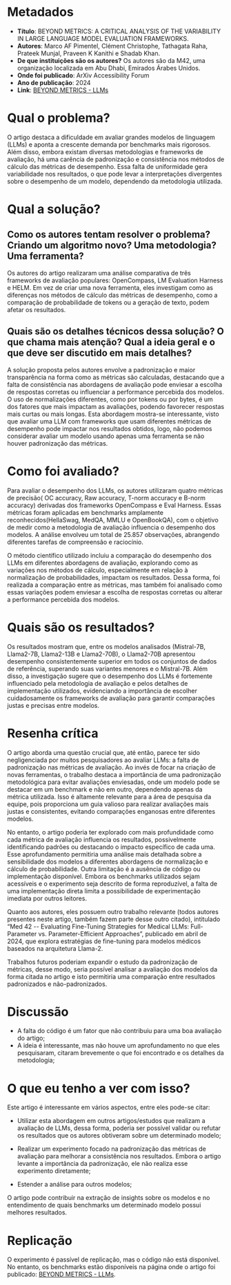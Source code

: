 # Metadados

* **Título**: BEYOND METRICS: A CRITICAL ANALYSIS OF THE VARIABILITY IN LARGE LANGUAGE MODEL EVALUATION FRAMEWORKS.
* **Autores**: Marco AF Pimentel, Clément Christophe, Tathagata Raha, Prateek Munjal, Praveen K Kanithi e Shadab Khan.
* **De que instituições são os autores?**  Os autores são da M42, uma organização localizada em Abu Dhabi, Emirados Árabes Unidos.
* **Onde foi publicado**: ArXiv Accessibility Forum
* **Ano de publicação**: 2024
* **Link**: [BEYOND METRICS - LLMs](https://arxiv.org/abs/2407.21072)

# Qual o problema?
O artigo destaca a dificuldade em avaliar grandes modelos de linguagem (LLMs) e aponta a crescente demanda por benchmarks mais rigorosos. Além disso, embora existam diversas metodologias e frameworks de avaliação, há uma carência de padronização e consistência nos métodos de cálculo das métricas de desempenho. Essa falta de uniformidade gera variabilidade nos resultados, o que pode levar a interpretações divergentes sobre o desempenho de um modelo, dependendo da metodologia utilizada.

# Qual a solução?

## Como os autores tentam resolver o problema? Criando um algoritmo novo? Uma metodologia? Uma ferramenta?
Os autores do artigo realizaram uma análise comparativa de três frameworks de avaliação populares: OpenCompass, LM Evaluation Harness e HELM. Em vez de criar uma nova ferramenta, eles investigam como as diferenças nos métodos de cálculo das métricas de desempenho, como a comparação de probabilidade de tokens ou a geração de texto, podem afetar os resultados.

## Quais são os detalhes técnicos dessa solução? O que chama mais atenção? Qual a ideia geral e o que deve ser discutido em mais detalhes?
A solução proposta pelos autores envolve a padronização e maior transparência na forma como as métricas são calculadas, destacando que a falta de consistência nas abordagens de avaliação pode enviesar a escolha de respostas corretas ou influenciar a performance percebida dos modelos. O uso de normalizações diferentes, como por tokens ou por bytes, é um dos fatores que mais impactam as avaliações, podendo favorecer respostas mais curtas ou mais longas. Esta abordagem mostra-se interessante, visto que avaliar uma LLM com frameworks que usam diferentes métricas de desempenho pode impactar nos resultados obtidos, logo, não podemos considerar avaliar um modelo usando apenas uma ferramenta se não houver padronização das métricas.

# Como foi avaliado?
Para avaliar o desempenho dos LLMs, os autores utilizaram quatro métricas de precisão( OC accuracy, Raw accuracy, T-norm accuracy e B-norm accuracy) derivadas dos frameworks OpenCompass e Eval Harness. Essas métricas foram aplicadas em benchmarks amplamente reconhecidos(HellaSwag, MedQA, MMLU e OpenBookQA), com o objetivo de medir como a metodologia de avaliação influencia o desempenho dos modelos. A análise envolveu um total de 25.857 observações, abrangendo diferentes tarefas de compreensão e raciocínio.

O método científico utilizado incluiu a comparação do desempenho dos LLMs em diferentes abordagens de avaliação, explorando como as variações nos métodos de cálculo, especialmente em relação à normalização de probabilidades, impactam os resultados. Dessa forma, foi realizada a comparação entre as métricas, mas também foi analisado como essas variações podem enviesar a escolha de respostas corretas ou alterar a performance percebida dos modelos.

# Quais são os resultados?
Os resultados mostram que, entre os modelos analisados (Mistral-7B, Llama2-7B, Llama2-13B e Llama2-70B), o Llama2-70B apresentou desempenho consistentemente superior em todos os conjuntos de dados de referência, superando suas variantes menores e o Mistral-7B. Além disso, a investigação sugere que o desempenho dos LLMs é fortemente influenciado pela metodologia de avaliação e pelos detalhes de implementação utilizados, evidenciando a importância de escolher cuidadosamente os frameworks de avaliação para garantir comparações justas e precisas entre modelos.

# Resenha crítica
O artigo aborda uma questão crucial que, até então, parece ter sido negligenciada por muitos pesquisadores ao avaliar LLMs: a falta de padronização nas métricas de avaliação. Ao invés de focar na criação de novas ferramentas, o trabalho destaca a importância de uma padronização metodológica para evitar avaliações enviesadas, onde um modelo pode se destacar em um benchmark e não em outro, dependendo apenas da métrica utilizada. Isso é altamente relevante para a área de pesquisa da equipe, pois proporciona um guia valioso para realizar avaliações mais justas e consistentes, evitando comparações enganosas entre diferentes modelos.

No entanto, o artigo poderia ter explorado com mais profundidade como cada métrica de avaliação influencia os resultados, possivelmente identificando padrões ou destacando o impacto específico de cada uma. Esse aprofundamento permitiria uma análise mais detalhada sobre a sensibilidade dos modelos a diferentes abordagens de normalização e cálculo de probabilidade. Outra limitação é a ausência de código ou implementação disponível. Embora os benchmarks utilizados sejam acessíveis e o experimento seja descrito de forma reproduzível, a falta de uma implementação direta limita a possibilidade de experimentação imediata por outros leitores.

Quanto aos autores, eles possuem outro trabalho relevante (todos autores presentes neste artigo, também fazem parte desse outro citado), intitulado “Med 42 -- Evaluating Fine-Tuning Strategies for Medical LLMs: Full-Parameter vs. Parameter-Efficient Approaches”, publicado em abril de 2024, que explora estratégias de fine-tuning para modelos médicos baseados na arquitetura Llama-2.

Trabalhos futuros poderiam expandir o estudo da padronização de métricas, desse modo, seria possível analisar a avaliação dos modelos da forma citada no artigo e isto permitiria uma comparação entre resultados padronizados e não-padronizados.

# Discussão

* A falta do código é um fator que não contribuiu para uma boa avaliação do artigo;
* A ideia é interessante, mas não houve um aprofundamento no que eles pesquisaram, citaram brevemente o que foi encontrado e os detalhes da metodologia;

# O que eu tenho a ver com isso?
Este artigo é interessante em vários aspectos, entre eles pode-se citar:

* Utilizar esta abordagem em outros artigos/estudos que realizam a avaliação de LLMs, dessa forma, poderia ser possível validar ou refutar os resultados que os autores obtiveram sobre um determinado modelo;

* Realizar um experimento focado na padronização das métricas de avaliação para melhorar a consistência nos resultados. Embora o artigo levante a importância da padronização, ele não realiza esse experimento diretamente;

* Estender a análise para outros modelos;

O artigo pode contribuir na extração de insights sobre os modelos e no entendimento de quais benchmarks um determinado modelo possui melhores resultados.

# Replicação
O experimento é passível de replicação, mas o código não está disponível. No entanto, os benchmarks estão disponíveis na página onde o artigo foi publicado: [BEYOND METRICS - LLMs](https://arxiv.org/abs/2404.14779).
